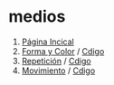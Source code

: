 # medios
1. [Página Incical](https://manuelhernandezleon.github.io/medios/)
2. [Forma y Color](https://manuelhernandezleon.github.io/medios/carpeta_01/) / 
[Cdigo](https://github.com/manuelhernandezleon/medios/blob/master/carpeta_01/sketch.js)
3. [Repetición](https://manuelhernandezleon.github.io/medios/carpeta_02/) / 
[Cdigo](https://github.com/manuelhernandezleon/medios/blob/master/carpeta_02/sketch.js)
4. [Movimiento](https://manuelhernandezleon.github.io/medios/carpeta_03/) / 
[Cdigo](https://github.com/manuelhernandezleon/medios/blob/master/carpeta_03/sketch.js)

